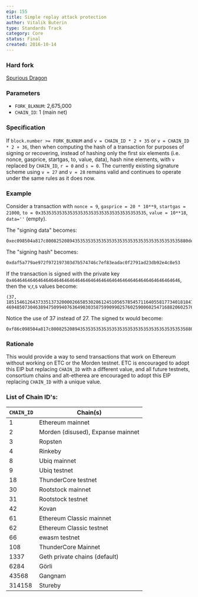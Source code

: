 ```yaml
---
eip: 155
title: Simple replay attack protection
author: Vitalik Buterin
type: Standards Track
category: Core
status: Final
created: 2016-10-14
---
```


### Hard fork
[Spurious Dragon](https://github.com/ethereum/EIPs/blob/master/EIPS/eip-607.md)

### Parameters
- `FORK_BLKNUM`: 2,675,000
- `CHAIN_ID`: 1 (main net)

### Specification

If `block.number >= FORK_BLKNUM` and `v = CHAIN_ID * 2 + 35` or `v = CHAIN_ID * 2 + 36`, then when computing the hash of a transaction for purposes of signing or recovering, instead of hashing only the first six elements (i.e. nonce, gasprice, startgas, to, value, data), hash nine elements, with `v` replaced by `CHAIN_ID`, `r = 0` and `s = 0`. The currently existing signature scheme using `v = 27` and `v = 28` remains valid and continues to operate under the same rules as it does now.

### Example

Consider a transaction with `nonce = 9`, `gasprice = 20 * 10**9`, `startgas = 21000`, `to = 0x3535353535353535353535353535353535353535`, `value = 10**18`, `data=''` (empty).

The "signing data" becomes:

```
0xec098504a817c800825208943535353535353535353535353535353535353535880de0b6b3a764000080018080
```

The "signing hash" becomes:

```
0xdaf5a779ae972f972197303d7b574746c7ef83eadac0f2791ad23db92e4c8e53
```

If the transaction is signed with the private key `0x4646464646464646464646464646464646464646464646464646464646464646`, then the v,r,s values become:

```
(37, 18515461264373351373200002665853028612451056578545711640558177340181847433846, 46948507304638947509940763649030358759909902576025900602547168820602576006531)
```

Notice the use of 37 instead of 27. The signed tx would become:

```
0xf86c098504a817c800825208943535353535353535353535353535353535353535880de0b6b3a76400008025a028ef61340bd939bc2195fe537567866003e1a15d3c71ff63e1590620aa636276a067cbe9d8997f761aecb703304b3800ccf555c9f3dc64214b297fb1966a3b6d83
```

### Rationale

This would provide a way to send transactions that work on Ethereum without working on ETC or the Morden testnet. ETC is encouraged to adopt this EIP but replacing `CHAIN_ID` with a different value, and all future testnets, consortium chains and alt-etherea are encouraged to adopt this EIP replacing `CHAIN_ID` with a unique value.


### List of Chain ID's:

| `CHAIN_ID`     | Chain(s)                                   |
| ---------------| -------------------------------------------|
| 1              | Ethereum mainnet                           |
| 2              | Morden (disused), Expanse mainnet          |
| 3              | Ropsten                                    |
| 4              | Rinkeby                                    |
| 8              | Ubiq mainnet                               |
| 9              | Ubiq testnet                               |
| 18             | ThunderCore testnet                        |
| 30             | Rootstock mainnet                          |
| 31             | Rootstock testnet                          |
| 42             | Kovan                                      |
| 61             | Ethereum Classic mainnet                   |
| 62             | Ethereum Classic testnet                   |
| 66             | ewasm testnet                              |
| 108            | ThunderCore Mainnet                        |
| 1337           | Geth private chains (default)              |
| 6284           | Görli                                      |
| 43568          | Gangnam                                    |
| 314158         | Stureby                                    |
